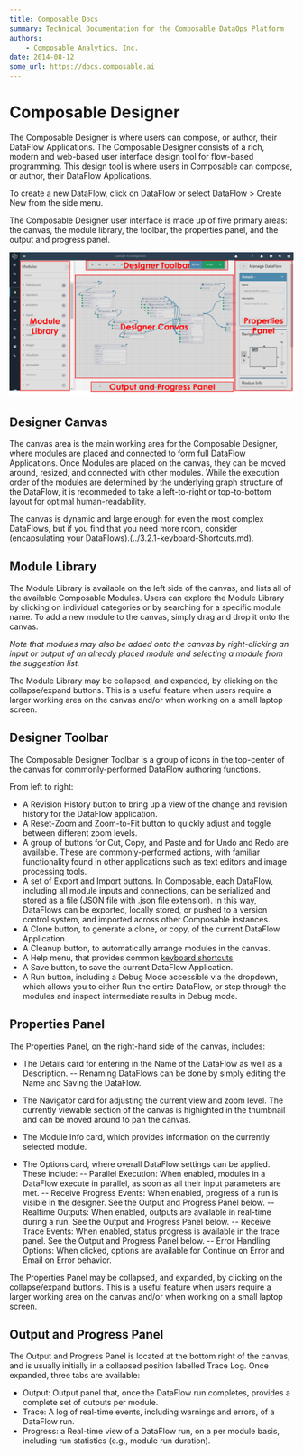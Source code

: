 ```yaml
---
title: Composable Docs
summary: Technical Documentation for the Composable DataOps Platform
authors:
    - Composable Analytics, Inc.
date: 2014-08-12
some_url: https://docs.composable.ai
---
```


# Composable Designer

The Composable Designer is where users can compose, or author, their DataFlow Applications. The Composable Designer consists of a rich, modern and web-based user interface design tool for flow-based programming. This design tool is where users in Composable can compose, or author, their DataFlow Applications.

To create a new DataFlow, click on DataFlow or select DataFlow > Create New from the side menu.

The Composable Designer user interface is made up of five primary areas: the canvas, the module library, the toolbar, the properties panel, and the output and progress panel.


![Composable DataFlow Application](img/03.02.Img_1.png)


## Designer Canvas

The canvas area is the main working area for the Composable Designer, where modules are placed and connected to form full DataFlow Applications. Once Modules are placed on the canvas, they can be moved around, resized, and connected with other modules. While the execution order of the modules are determined by the underlying graph structure of the DataFlow, it is recommeded to take a left-to-right or top-to-bottom layout for optimal human-readability.

The canvas is dynamic and large enough for even the most complex DataFlows, but if you find that you need more room, consider (encapsulating your DataFlows).(../3.2.1-keyboard-Shortcuts.md).

## Module Library

The Module Library is available on the left side of the canvas, and lists all of the available Composable Modules. Users can explore the Module Library by clicking on individual categories or by searching for a specific module name. To add a new module to the canvas, simply drag and drop it onto the canvas.

*Note that modules may also be added onto the canvas by right-clicking an input or output of an already placed module and selecting a module from the suggestion list.*

The Module Library may be collapsed, and expanded, by clicking on the collapse/expand buttons. This is a useful feature when users require a larger working area on the canvas and/or when working on a small laptop screen.

## Designer Toolbar

The Composable Designer Toolbar is a group of icons in the top-center of the canvas for commonly-performed DataFlow authoring functions.

From left to right:

- A Revision History button to bring up a view of the change and revision history for the DataFlow application.
- A Reset-Zoom and Zoom-to-Fit button to quickly adjust and toggle between different zoom levels. 
- A group of buttons for Cut, Copy, and Paste and for Undo and Redo are available. These are commonly-performed actions, with familiar functionality found in other applications such as text editors and image processing tools.
- A set of Export and Import buttons. In Composable, each DataFlow, including all module inputs and connections, can be serialized and stored as a file (JSON file with .json file extension). In this way, DataFlows can be exported, locally stored, or pushed to a version control system, and imported across other Composable instances.
- A Clone button, to generate a clone, or copy, of the current DataFlow Application.
- A Cleanup button, to automatically arrange modules in the canvas.
- A Help menu, that provides common [keyboard shortcuts](../3.2.1-keyboard-Shortcuts.md)
- A Save button, to save the current DataFlow Application.
- A Run button, including a Debug Mode accessible via the dropdown, which allows you to either Run the entire DataFlow, or step through the modules and inspect intermediate results in Debug mode.

## Properties Panel

The Properties Panel, on the right-hand side of the canvas, includes:

- The Details card for entering in the Name of the DataFlow as well as a Description.
-- Renaming DataFlows can be done by simply editing the Name and Saving the DataFlow.

- The Navigator card for adjusting the current view and zoom level. The currently viewable section of the canvas is highighted in the thumbnail and can be moved around to pan the canvas.
- The Module Info card, which provides information on the currently selected module.
- The Options card, where overall DataFlow settings can be applied. These include:
-- Parallel Execution: When enabled, modules in a DataFlow execute in parallel, as soon as all their input parameters are met.
-- Receive Progress Events: When enabled, progress of a run is visible in the designer. See the Output and Progress Panel below.
-- Realtime Outputs: When enabled, outputs are available in real-time during a run.  See the Output and Progress Panel below.
-- Receive Trace Events: When enabled, status progress is available in the trace panel.  See the Output and Progress Panel below.
-- Error Handling Options: When clicked, options are available for Continue on Error and Email on Error behavior.

The Properties Panel may be collapsed, and expanded, by clicking on the collapse/expand buttons. This is a useful feature when users require a larger working area on the canvas and/or when working on a small laptop screen.

## Output and Progress Panel

The Output and Progress Panel is located at the bottom right of the canvas, and is usually initially in a collapsed position labelled Trace Log. Once expanded, three tabs are available:

- Output: Output panel that, once the DataFlow run completes, provides a complete set of outputs per module.
- Trace: A log of real-time events, including warnings and errors, of a DataFlow run.
- Progress: a Real-time view of a DataFlow run, on a per module basis, including run statistics (e.g., module run duration).